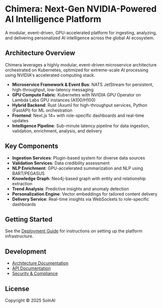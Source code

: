 # Chimera: Next-Gen NVIDIA-Powered AI Intelligence Platform

A modular, event-driven, GPU-accelerated platform for ingesting, analyzing, and delivering personalized AI intelligence across the global AI ecosystem.

## Architecture Overview

Chimera leverages a highly modular, event-driven microservice architecture orchestrated on Kubernetes, optimized for extreme-scale AI processing using NVIDIA's accelerated computing stack.

* **Microservice Framework & Event Bus**: NATS JetStream for persistent, high-throughput, low-latency messaging
* **GPU Compute Fabric**: Kubernetes with NVIDIA GPU Operator on Lambda Labs GPU instances (A100/H100)
* **Hybrid Backend**: Rust (Axum) for high-throughput services, Python (FastAPI) for ML orchestration
* **Frontend**: Next.js 14+ with role-specific dashboards and real-time updates
* **Intelligence Pipeline**: Sub-minute latency pipeline for data ingestion, validation, enrichment, analysis, and delivery

## Key Components

* **Ingestion Services**: Plugin-based system for diverse data sources
* **Validation Services**: Data credibility assessment
* **NLP Enrichment**: GPU-accelerated summarization and NLP using BART/PEGASUS
* **Knowledge Graph**: Neo4j-based graph with entity and relationship extraction
* **Trend Analysis**: Predictive insights and anomaly detection
* **Personalization Engine**: Vector embeddings for tailored content delivery
* **Delivery Service**: Real-time insights via WebSockets to role-specific dashboards

## Getting Started

See the [Deployment Guide](./docs/deployment/README.md) for instructions on setting up the platform infrastructure.

## Development

* [Architecture Documentation](./docs/architecture/README.md)
* [API Documentation](./docs/api/README.md)
* [Security & Compliance](./docs/security/README.md)

## License

Copyright © 2025 SolnAI
